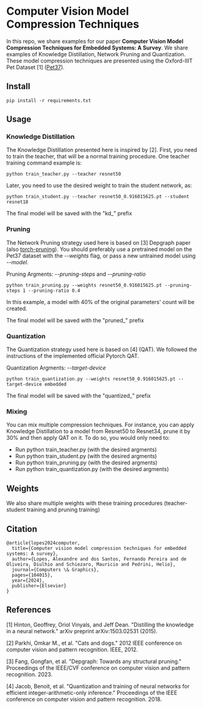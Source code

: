 # Computer Vision Model Compression Techniques

In this repo, we share examples for our paper **Computer Vision Model Compression Techniques for Embedded Systems: A Survey**. We share examples of Knowledge Distillation, Network Pruning and Quantization. These model compression techniques are presented using the Oxford-IIIT Pet Dataset [1] ([Pet37](https://www.robots.ox.ac.uk/~vgg/data/pets/)).

## Install

```
pip install -r requirements.txt
```

## Usage

### Knowledge Distillation

The Knowledge Distillation presented here is inspired by [2]. First, you need to train the teacher, that will be a normal training procedure. One teacher training command example is:

```
python train_teacher.py --teacher resnet50
```

Later, you need to use the desired weight to train the student network, as:

```
python train_student.py --teacher resnet50_0.916015625.pt --student resnet18
```

The final model will be saved with the "kd_" prefix


### Pruning

The Network Pruning strategy used here is based on [3] Depgraph paper (also [torch-pruning](https://github.com/VainF/Torch-Pruning)). You should preferably use a pretrained model on the Pet37 dataset with the *--weights* flag, or pass a new untrained model using *--model*. 

Pruning Argments: *--pruning-steps* and *--pruning-ratio*

```
python train_pruning.py --weights resnet50_0.916015625.pt --pruning-steps 1 --pruning-ratio 0.4
```

In this example, a model with 40% of the original parameters' count will be created.

The final model will be saved with the "pruned_" prefix


### Quantization

The Quantization strategy used here is based on [4] (QAT). We followed the instructions of the implemented official Pytorch QAT. 

Quantization Argments: *--target-device*

```
python train_quantization.py --weights resnet50_0.916015625.pt --target-device embedded
```

The final model will be saved with the "quantized_" prefix


### Mixing

You can mix multiple compression techniques. For instance, you can apply Knowledge Distillation to a model from Resnet50 to Resnet34, prune it by 30% and then apply QAT on it. To do so, you would only need to:

* Run python train_teacher.py (with the desired argments)
* Run python train_student.py (with the desired argments)
* Run python train_pruning.py (with the desired argments)
* Run python train_quantization.py (with the desired argments)

## Weights

We also share multiple weights with these training procedures (teacher-student training and pruning training)

## Citation

```
@article{lopes2024computer,
  title={Computer vision model compression techniques for embedded systems: A survey},
  author={Lopes, Alexandre and dos Santos, Fernando Pereira and de Oliveira, Diulhio and Schiezaro, Mauricio and Pedrini, Helio},
  journal={Computers \& Graphics},
  pages={104015},
  year={2024},
  publisher={Elsevier}
}

```

## References

[1] Hinton, Geoffrey, Oriol Vinyals, and Jeff Dean. "Distilling the knowledge in a neural network." arXiv preprint arXiv:1503.02531 (2015).

[2] Parkhi, Omkar M., et al. "Cats and dogs." 2012 IEEE conference on computer vision and pattern recognition. IEEE, 2012.

[3] Fang, Gongfan, et al. "Depgraph: Towards any structural pruning." Proceedings of the IEEE/CVF conference on computer vision and pattern recognition. 2023.

[4] Jacob, Benoit, et al. "Quantization and training of neural networks for efficient integer-arithmetic-only inference." Proceedings of the IEEE conference on computer vision and pattern recognition. 2018.
